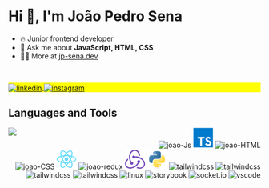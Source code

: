# Hi 👋, I'm João Pedro Sena 


- 🔥 Junior frontend developer
- 💬 Ask me about **JavaScript, HTML, CSS**
- 👨‍💻 More at [jp-sena.dev](https://www.jp-sena.dev/)

<!---  <a href="https://github.com/joaopedr0sena"> --->
<!---  <img height="180em" width="49%" src="https://github-readme-stats.vercel.app/api?username=joaopedr0sena&show_icons=true&theme=dark&include_all_commits=true&count_private=true"/> --->
<br />
<p align="left" style="background:yellow">
  <a href="https://www.linkedin.com/in/jp-sena-dev/" target="_blank">
    <img align="center" src="https://img.shields.io/badge/-jpsenadev-05122A?style=flat&logo=linkedin" alt="linkedin"/>
  </a>
  <a href="https://www.instagram.com/joao_sena1410/" target="_blank">
   <img align="center" src="https://img.shields.io/badge/-jpsenadev-05122A?style=flat&logo=instagram" alt="instagram"/>
  </a>
</p>

## Languages and Tools

<img width="50%" align="left" src="https://github-readme-stats.vercel.app/api/top-langs/?username=joaopedr0sena&layout=compact&langs_count=7&theme=dark"/>
<div align="right">
  <img alt="joao-Js" height="40" width="40" src="https://cdn.jsdelivr.net/gh/devicons/devicon/icons/javascript/javascript-original.svg">
  <img src="https://raw.githubusercontent.com/devicons/devicon/master/icons/typescript/typescript-plain.svg" alt="typescript" width="40" height="40"/>
  <img alt="joao-HTML" height="40" width="40" src="https://cdn.jsdelivr.net/gh/devicons/devicon/icons/html5/html5-original.svg">
  <img alt="joao-CSS" height="40" width="40" src="https://cdn.jsdelivr.net/gh/devicons/devicon/icons/css3/css3-original.svg">
  <img alt="joao-reactjs" height="40" width="40" src="https://raw.githubusercontent.com/devicons/devicon/master/icons/react/react-original.svg">
  <img alt="joao-redux" height="40" width="40" src="https://cdn.jsdelivr.net/gh/devicons/devicon/icons/nextjs/nextjs-line.svg">
  <img alt="joao-redux" height="40" width="40" src="https://raw.githubusercontent.com/devicons/devicon/master/icons/redux/redux-original.svg">
  <img src="https://raw.githubusercontent.com/devicons/devicon/master/icons/python/python-original.svg" alt="python" width="40" height="40"/>
  <img src="https://cdn.jsdelivr.net/gh/devicons/devicon/icons/tailwindcss/tailwindcss-plain.svg" alt="tailwindcss" width="40" height="40"/>
  <img src="https://cdn.jsdelivr.net/gh/devicons/devicon/icons/firebase/firebase-plain.svg" alt="tailwindcss" width="40" height="40"/>
  <img src="https://cdn.jsdelivr.net/gh/devicons/devicon/icons/git/git-original.svg" alt="tailwindcss" width="40" height="40"/>
  <img src="https://cdn.jsdelivr.net/gh/devicons/devicon/icons/jest/jest-plain.svg" alt="tailwindcss" width="40" height="40"/>
  <img src="https://cdn.jsdelivr.net/gh/devicons/devicon/icons/linux/linux-original.svg" alt="linux" width="40" height="40"/>
  <img src="https://cdn.jsdelivr.net/gh/devicons/devicon/icons/storybook/storybook-original.svg" alt="storybook" width="40" height="40"/>
  <img src="https://cdn.jsdelivr.net/gh/devicons/devicon/icons/socketio/socketio-original.svg" alt="socket.io" width="40" height="40"/>
  <img src="https://cdn.jsdelivr.net/gh/devicons/devicon/icons/vscode/vscode-original.svg" alt="vscode" width="40" height="40"/>
</div>
